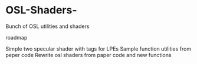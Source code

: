 # OSL-Shaders-
Bunch of OSL utilities and shaders

roadmap

Simple two specular shader with tags for LPEs
Sample function utilities from peper code
Rewrite osl shaders from paper code and new functions
